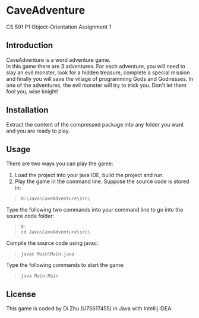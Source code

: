 # CaveAdventure
CS 591 P1 Object-Orientation Assignment 1

## Introduction
CaveAdventure is a word adventure game. <br> 
In this game there are 3 adventures. For each adventure, you will need to slay an evil monster, look for a hidden treasure, complete a special mission and finally you will save the village of programming Gods and Godnesses. In one of the adventures, the evil monster will try to trick you. Don't let them fool you, wise knight! 
<br>

## Installation
Extract the content of the compressed package into any folder you want and you are ready to play. <br>

## Usage
There are two ways you can play the game: <br>
1. Load the project into your java IDE, build the project and run.
2. Play the game in the command line. Suppose the source code is stored in: 
>```
> D:\Java\CaveAdventure\src\
>```
Type the following two commands into your command line to go into the source code folder:
>```
> D:
> cd Java\CaveAdventure\src\
>```
Compile the source code using javac:
>```
> javac Main\Main.java
>```
Type the following commands to start the game:
>```
> java Main.Main
>```


## License
This game is coded by Di Zhu (U75617455) in Java with Intellij IDEA.


